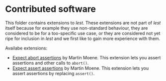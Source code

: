 Contributed software
====================

This folder contains extensions to *lest*. These extensions are not part of *lest* itself because for example they use non-standard behaviour, they  are considered to be for a too-specific use case, or they are considered not yet ripe for inclusion in *lest* and we first like to gain more experience with them.

Availabe extensions:
- [Expect abort assertions](lest_expect_abort/Readme.md) by Martin Moene.
This extension lets you assert assertions and other calls to `abort()`.
- [Expect assert assertions](lest_expect_assert/Readme.md) by Martin Moene.
This extension lets you assert assertions by replacing `assert()`.
